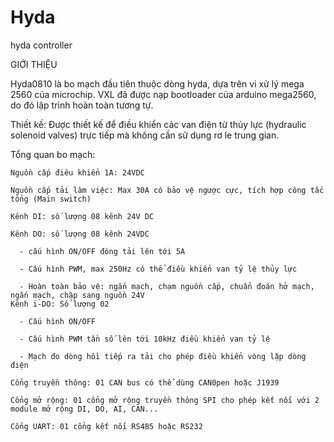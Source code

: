 # Hyda
hyda controller

GIỚI THIỆU

Hyda0810 là bo mạch đầu tiên thuộc dòng hyda, dựa trên vi xử lý mega 2560 của microchip.
VXL đã được nạp bootloader của arduino mega2560, do đó lập trình hoàn toàn tương tự.

Thiết kế: Được thiết kế để điều khiển các van điện từ thủy lực (hydraulic solenoid valves) trực tiếp mà không cần sử dụng rơ le trung gian.

Tổng quan bo mạch:

    Nguồn cấp điêu khiển 1A: 24VDC
    
    Nguồn cấp tải làm việc: Max 30A có bảo vệ ngược cực, tích hợp công tắc tổng (Main switch)
    
    Kênh DI: số lượng 08 kênh 24V DC
    
    Kênh DO: số lượng 08 kênh 24VDC
    
      - cấu hình ON/OFF đóng tải lên tới 5A
      
      - Cấu hình PWM, max 250Hz có thể điều khiển van tỷ lệ thủy lực
      
      - Hoàn toàn bảo vệ: ngắn mạch, chạm nguồn cấp, chuẩn đoán hở mạch, ngắn mạch, chập sang nguồn 24V
    Kênh i-DO: Số lượng 02
    
      - Cấu hình ON/OFF
      
      - Cấu hình PWM tần số lên tới 10kHz điều khiển van tỷ lệ
      
      - Mạch đo dòng hồi tiếp ra tải cho phép điều khiển vòng lặp dòng điện
      
    Cổng truyền thông: 01 CAN bus có thể dùng CAN0pen hoặc J1939
    
    Cổng mở rộng: 01 cổng mở rộng truyền thông SPI cho phép kết nối với 2 module mở rộng DI, DO, AI, CAN...
    
    Cổng UART: 01 cổng kết nối RS485 hoặc RS232
    
    
      
